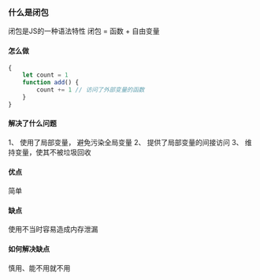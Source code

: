 ### 什么是闭包
闭包是JS的一种语法特性
闭包 = 函数 + 自由变量

#### 怎么做
```Javascript
{
    let count = 1
    function add() {
        count += 1 // 访问了外部变量的函数
    }
}

```

#### 解决了什么问题
1、 使用了局部变量， 避免污染全局变量
2、 提供了局部变量的间接访问
3、 维持变量，使其不被垃圾回收

#### 优点
简单

#### 缺点
使用不当时容易造成内存泄漏

#### 如何解决缺点
慎用、能不用就不用